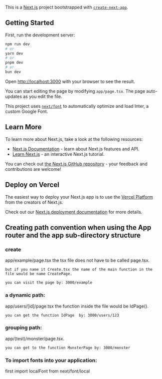 This is a [Next.js](https://nextjs.org/) project bootstrapped with [`create-next-app`](https://github.com/vercel/next.js/tree/canary/packages/create-next-app).

## Getting Started

First, run the development server:

```bash
npm run dev
# or
yarn dev
# or
pnpm dev
# or
bun dev
```

Open [http://localhost:3000](http://localhost:3000) with your browser to see the result.

You can start editing the page by modifying `app/page.tsx`. The page auto-updates as you edit the file.

This project uses [`next/font`](https://nextjs.org/docs/basic-features/font-optimization) to automatically optimize and load Inter, a custom Google Font.

## Learn More

To learn more about Next.js, take a look at the following resources:

- [Next.js Documentation](https://nextjs.org/docs) - learn about Next.js features and API.
- [Learn Next.js](https://nextjs.org/learn) - an interactive Next.js tutorial.

You can check out [the Next.js GitHub repository](https://github.com/vercel/next.js/) - your feedback and contributions are welcome!

## Deploy on Vercel

The easiest way to deploy your Next.js app is to use the [Vercel Platform](https://vercel.com/new?utm_medium=default-template&filter=next.js&utm_source=create-next-app&utm_campaign=create-next-app-readme) from the creators of Next.js.

Check out our [Next.js deployment documentation](https://nextjs.org/docs/deployment) for more details.

## Creating path convention when using the App router and the app sub-directory structure

###  create 
app/example/page.tsx
    the tsx file does not have to be called page.tsx. 

    but if you name it Create.tsx the name of the main function in the file would be name CreatePage.

    you can visit the page by: 3000/example

### a dynamic path:
  app/users/[id]/page.tsx
  the function inside the file would be IdPage().

    you can get the function IdPage  by: 3000/users/123

### grouping path:
  app/(test)/monster/page.tsx.

    you can get to the function MunsterPage by: 3000/monster

  
### To import fonts into your application:
first import localFont from next/font/local 